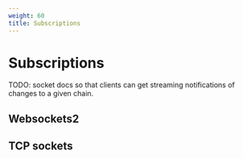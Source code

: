 ```yaml
---
weight: 60
title: Subscriptions
---
```


# Subscriptions

TODO: socket docs so that clients can get streaming notifications of changes to a given chain.

## Websockets2

## TCP sockets
